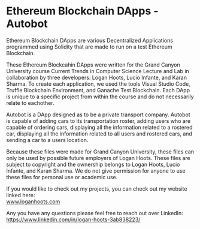 # Ethereum Blockchain DApps - Autobot #

Ethereum Blockchain DApps are various Decentralized Applications programmed using Solidity that are made to run on a test Ethereum Blockchain.

These Ethereum Blockcahin DApps were written for the Grand Canyon University course Current Trends in Computer Science Lecture and Lab in collaboration by three developers: Logan Hoots, Lucio Infante, and Karan Sharma. To create each application, we used the tools Visual Studio Code, Truffle Blockchain Environment, and Ganache Test Blockchain. Each DApp is unique to a specific project from within the course and do not necessarily relate to eachother.

Autobot is a DApp designed as to be a private transport company. Autobot is capable of adding cars to its transportation roster, adding users who are capable of ordering cars, displaying all the information related to a rostered car, displaying all the information related to all users and rostered cars, and sending a car to a users location.

Because these files were made for Grand Canyon University, these files can only be used by possible future employers of Logan Hoots. These files are subject to copyright and the ownership belongs to Logan Hoots, Lucio Infante, and Karan Sharma. We do not give permission for anyone to use these files for personal use or academic use.

If you would like to check out my projects, you can check out my website linked here:\
 www.loganhoots.com

Any you have any questions please feel free to reach out over LinkedIn:\
  https://www.linkedin.com/in/logan-hoots-3ab838223/
